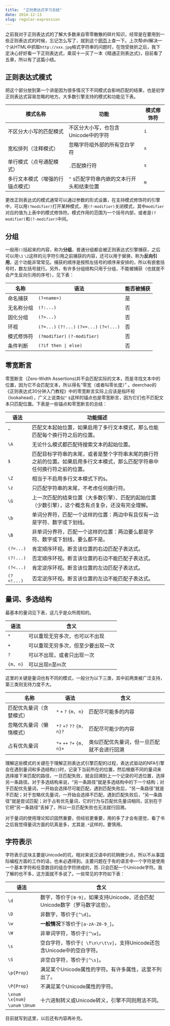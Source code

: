 ```yaml
---
title:  "正则表达式学习总结"
date: 2014-12-13
slug: regular-expression
---
```


之前我对于正则表达式的了解大多数来自零零散散的碎片知识，经常是在要用到一些正则表达式的时候，忘记怎么写了，就到这个[网页](http://deerchao.net/tutorials/regex/regex.htm)上查一下。上次帮dhl解决一个从HTML中抓取`http://xxx.jpg`格式字符串的问题时，在饱受挫折之后，我下定决心好好看一下正则表达式，乘双十一买了一本《精通正则表达式》，目前看了五章，所以有了这篇小结。

<!--more-->

## 正则表达式模式
把这个部分放到第一个讲是因为很多情况下不同模式会影响匹配的结果，也是初学正则表达式容易忽略的地方。大多数引擎支持的模式和功能见下表。

|模式名称|功能|模式修饰符|
|--|--|--|
|不区分大小写的匹配模式|不区分大小写，也包含Unicode中的字符|`i`|
|宽松排列（注释模式）|忽略字符组外部的所有空白字符|`x`|
|单行模式（点号通配模式）|`.`匹配换行符|`s`|
|多行文本模式（增强的行锚点模式）|`^` `$`匹配字符串内嵌的文本行开头和结束位置|`m`|

更改正则表达式的模式通常可以通过参数的形式设置，在支持模式修饰符的引擎中，可以用`(?modifier)`打开某种模式，用`(?-modifier)`关闭模式，其中`modifier`对应的值为上表中的模式修饰符。模式作用的范围为一个括号内部，或者是`(?modifier)`和`(?-modifier)`中间。

## 分组
一般用`()`括起来的内容，称为**分组**，普通分组都会被正则表达式引擎捕获，之后可以用`\1` `\2`这样的元字符引用之前捕获的内容，还可以用于替换，称为**反向引用**，这个功能非常常见。捕获的顺序是按照左括号的顺序来安排的，所以有嵌套括号时，数左括号就行。另外，有许多分组结构只用于分组，不能被捕获（也就是不会产生反向引用的序号），见下表：

|名称|语法|能否被捕获|
|--|--|--|
|命名捕获|`(?<name>)`|是|
|无名称分组|`(?:...)`|否|
|固化分组|`(?>...)`|否|
|环视|`(?=...)` `(?!...)` `(?<=...)` `(?<!...)`|否|
|模式修饰符|`(?modifier)` `(?-modifier)`|否|
|条件判断|`(?if then \| else)` |否|

## 零宽断言
零宽断言（Zero-Width Assertions)并不会匹配实际的文本，而是寻找文本中的位置，因为它不会匹配文本，所以得名“零宽（或者叫零长度）” 。deerchao的《正则表达式30分钟入门教程》中的零宽断言实际上应该是指环视（lookahead），广义上说类似`^` `$`这样的锚点也是零宽断言，因为它们也不匹配文本只匹配位置。下表是一些锚点和零宽断言的总结：

|语法|功能描述|
|--|--|
|`^`|匹配文本起始位置，如果启用了多行文本模式，那么也能匹配每个换行符之后的位置。|
|`\A`|无论什么模式都匹配待搜索文本的起始位置。|
|`$`|匹配目标字符串的末尾，或者是整个字符串末尾的换行符之前的位置。如果启用多行文本模式，那么匹配字符串中任何换行符之前的位置。|
|`\Z`|相当于不启用多行文本模式下的`$`。|
|`\z`|只匹配字符串的末尾，不考虑任何换行符。|
|`\G`|上一次匹配的结束位置（大多数引擎）、匹配的起始位置（少数引擎），这个概念有点复杂，还没有完全理解。|
|`\b`|单词分界符，匹配一个这样的位置：两边中有且仅有一边是字符、数字或下划线。|
|`\B`|非单词分界符，匹配一个这样的位置：两边要么都是字符、数字或下划线，要么都不是。|
|`(?=...)`|肯定顺序环视。断言该位置的右边匹配子表达式。|
|`(?!...)`|否定顺序环视。断言该位置的右边不能匹配子表达式。|
|`(?<...)`|肯定逆序环视。断言该位置的左边匹配子表达式。|
|`(?<!...)`|否定逆序环视。断言该位置的左边不能匹配子表达式。|

## 量词、多选结构
最基本的量词见下表，这几乎是众所周知的。

|语法|含义|
|--|--|
|`*`|可以重现无穷多次，也可以不出现|
|`+`|可以重现无穷多次，但至少要出现一次|
|`?`|可以不出现，或者只出现一次|
|`{m, n}`|可以出现n至m次|

这里的关键是量词也有不同的模式，一般分为以下三类，其中前两类被广泛支持，第三类则支持力度不大。

|名称|语法|含义|
|--|--|--|
|匹配优先量词（贪婪模式）|`*` `+` `?` `{m, n}`|匹配尽可能多的内容|
|忽略优先量词（懒惰模式）|`*?` `+?` `??` `{m, n}?`|匹配尽可能少的内容|
|占有优先量词|`*+` `++` `?+` `{m, n}+`|类似匹配优先量词，但一旦匹配就不会进行回溯|

理解这些模式的关键在于理解正则表达式引擎匹配的过程，表达式驱动的NFA引擎会在遇到量词和多选结构(`|`)时，记录下当前所在的位置，然后根据不同的量词来选择接下来匹配的路径，一旦匹配失败，就会回溯到上一个记录的可选位置，选择另一条路径。对于多选结构来说，“另一条路径”就是多选结构中的下一个结构；对于匹配优先量词，一开始会选择尽可能匹配，遇到匹配失败后，“另一条路径”就是不匹配；对于忽略优先量词，一开始会选择不匹配，遇到匹配失败后，“另一条路径”就是尝试匹配；对于占有优先量词，它的行为与匹配优先量词相同，区别在于它把“另一条路径”丢掉了，所以一旦匹配失败也无法就行回溯。

对于量词的使用理论知识固然重要，但经验更重要，用的多了才会有感觉，看了书之后我觉得量词方面的坑真是多，尤其是`.*`这样的，要慎用。

## 字符表示
字符表示这块主要是Unicode的坑，相对来说汉语中的坑稍微少点，所以不从事国际编程方面的工作的话，也未必遇得到。主要问题在于有的语言中一个字符是使用一个基本字符和任意数目的组合字符拼成的，而`.`只会匹配一个Unicode字符。我了解的也不多，这方面就不多说了。一些常见的字符如下表：

|语法|含义|
|--|--|
|`\d`|数字，等价于`[0-9]`，如果支持Unicode，还会匹配Unicode数字（罗马数字这些）。|
|`\D`|非数字，等价于`[^\d]`。|
|`\w`|**一般情况**下等价于`[a-zA-Z0-9_]`。
|`\W`|非单词字符，等价于`[^\w]`。|
|`\s`|空白字符，等价于`[ \f\n\r\t\v]`，支持Unicode还包含Unicode中的空白字符。
|`\S`|非空白字符，等价于`[^\s]`。|
|`\p{Prop}`|满足某个Unicode属性的字符。有许多属性，这里不列出了。|
|`\P{Prop}`|不满足某个Unicode属性的字符。|
|`\xnum` `\x{num}` <br>`\unum` `\Unum`|十六进制转义或Unicode转义，引擎不同则用法不同。|

目前就写到这里，以后还有内容再补充。